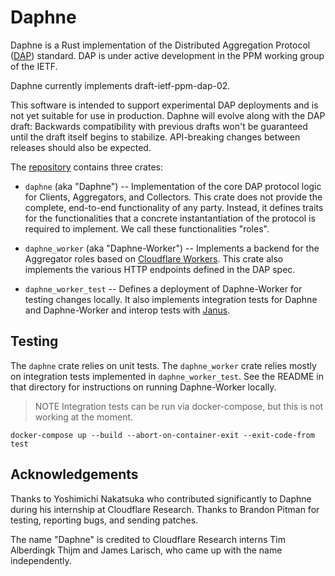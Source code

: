 # Daphne

Daphne is a Rust implementation of the Distributed Aggregation Protocol
([DAP](https://datatracker.ietf.org/doc/draft-ietf-ppm-dap/)) standard. DAP is
under active development in the PPM working group of the IETF.

Daphne currently implements draft-ietf-ppm-dap-02.

This software is intended to support experimental DAP deployments and is not yet
suitable for use in production. Daphne will evolve along with the DAP draft:
Backwards compatibility with previous drafts won't be guaranteed until the draft
itself begins to stabilize. API-breaking changes between releases should also be
expected.

The [repository](https://github.com/cloudflare/daphne) contains three crates:

* `daphne` (aka "Daphne") -- Implementation of the core DAP protocol logic for
  Clients, Aggregators, and Collectors. This crate does not provide the
  complete, end-to-end functionality of any party. Instead, it defines traits
  for the functionalities that a concrete instantantiation of the protocol is
  required to implement. We call these functionalities "roles".

* `daphne_worker` (aka "Daphne-Worker") -- Implements a backend for the
  Aggregator roles based on [Cloudflare
  Workers](https://workers.cloudflare.com/). This crate also implements the
  various HTTP endpoints defined in the DAP spec.

* `daphne_worker_test` -- Defines a deployment of Daphne-Worker for testing
  changes locally. It also implements integration tests for Daphne and
  Daphne-Worker and interop tests with
  [Janus](https://github.com/divviup/janus).

## Testing

The `daphne` crate relies on unit tests. The `daphne_worker` crate relies mostly
on integration tests implemented in `daphne_worker_test`. See the README in that
directory for instructions on running Daphne-Worker locally.

> NOTE Integration tests can be run via docker-compose, but this is not working
> at the moment.

```
docker-compose up --build --abort-on-container-exit --exit-code-from test
```

## Acknowledgements

Thanks to Yoshimichi Nakatsuka who contributed significantly to Daphne during
his internship at Cloudflare Research. Thanks to Brandon Pitman for testing,
reporting bugs, and sending patches.

The name "Daphne" is credited to Cloudflare Research interns Tim Alberdingk
Thijm and James Larisch, who came up with the name independently.
